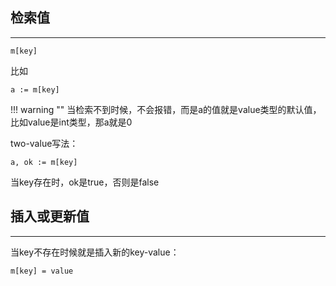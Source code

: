 ## **检索值**

---

```text
m[key]
```

比如

```text
a := m[key]
```

!!! warning ""
	当检索不到时候，不会报错，而是a的值就是value类型的默认值，比如value是int类型，那a就是0

two-value写法：

```text
a, ok := m[key]
```

当key存在时，ok是true，否则是false


## **插入或更新值**

---

当key不存在时候就是插入新的key-value：

```text
m[key] = value
```
